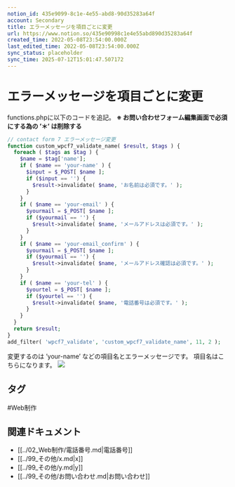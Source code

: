 ```yaml
---
notion_id: 435e9099-8c1e-4e55-abd8-90d35283a64f
account: Secondary
title: エラーメッセージを項目ごとに変更
url: https://www.notion.so/435e90998c1e4e55abd890d35283a64f
created_time: 2022-05-08T23:54:00.000Z
last_edited_time: 2022-05-08T23:54:00.000Z
sync_status: placeholder
sync_time: 2025-07-12T15:01:47.507172
---
```

# エラーメッセージを項目ごとに変更

functions.phpに以下のコードを追記。
**※ お問い合わせフォーム編集画面で必須にする為の ’＊’ は削除する**
```php
// contact form 7 エラーメッセージ変更
function custom_wpcf7_validate_name( $result, $tags ) {
  foreach ( $tags as $tag ) {
    $name = $tag['name'];
    if ( $name == 'your-name' ) {
      $input = $_POST[ $name ];
      if ($input == '') {
        $result->invalidate( $name, 'お名前は必須です。' );
      }
    }
    if ( $name == 'your-email' ) {
      $yourmail = $_POST[ $name ];
      if ($yourmail == '') {
        $result->invalidate( $name, 'メールアドレスは必須です。' );
      }
    }
    if ( $name == 'your-email_confirm' ) {
      $yourmail = $_POST[ $name ];
      if ($yourmail == '') {
        $result->invalidate( $name, 'メールアドレス確認は必須です。' );
      }
    }
    if ( $name == 'your-tel' ) {
      $yourtel = $_POST[ $name ];
      if ($yourtel == '') {
        $result->invalidate( $name, '電話番号は必須です。' );
      }
    }
  }
  return $result;
}
add_filter( 'wpcf7_validate', 'custom_wpcf7_validate_name', 11, 2 );
```
変更するのは ’your-name’ などの項目名とエラーメッセージです。
項目名はこちらになります。
![](https://prod-files-secure.s3.us-west-2.amazonaws.com/d58fe38c-a9d4-4466-aed9-85604b7b2c6d/44a11bc2-cf65-488d-8b1e-9218da409ce4/%E9%A0%85%E7%9B%AE%E5%90%8D.jpg?X-Amz-Algorithm=AWS4-HMAC-SHA256&X-Amz-Content-Sha256=UNSIGNED-PAYLOAD&X-Amz-Credential=ASIAZI2LB466ZJM7ULZE%2F20250719%2Fus-west-2%2Fs3%2Faws4_request&X-Amz-Date=20250719T062702Z&X-Amz-Expires=3600&X-Amz-Security-Token=IQoJb3JpZ2luX2VjEIX%2F%2F%2F%2F%2F%2F%2F%2F%2F%2FwEaCXVzLXdlc3QtMiJHMEUCIDR04wBwskmJk3u9790eXikKH2B2wdnrYxqOrHo89VdxAiEAxByR%2FxWUn8slxznYSMGBpj0Wx8yzMMkN5jMgxVlvBgEqiAQInv%2F%2F%2F%2F%2F%2F%2F%2F%2F%2FARAAGgw2Mzc0MjMxODM4MDUiDHcm2IwnX4py6cSwBircA9OoNntOyv%2FNxj235XKL5Y9PLsAeh4vDNNBniW%2BH5HcrsPTXvk8%2B10m61nNFjXFinT%2FIumh2iFcWfOJfj7gHdNqRIPoYlLgMSoSUORoq%2BGuHVNgHZFcAYitP6G9mTbezAHjTrpojXXXt%2Fhndxf4%2BvwlSPhUNkb8zd9JWH3hbzKS4gDh04MoiorvKKyQIQX0rN5Errg9c%2BSP2Xkl89uNtcXTMUXonASfGOV%2BAFkrQqYrn4DJpfjReXiKG1aYzPw2Rz5Ajg1SItU77Le1870WyTHm96CYN%2Bf8safg%2FyLEDhYuYn1xZVr0LRRS%2BEEdz%2BvUEmS%2BJg79LG9A34Tyn5JT6FLbPHfhS1vSueOz7CIeY3t2PsZ7g9PjgZiGnR%2BhW8g1EgnQFEFpi8qFJTdfY3kvNxNIP%2FCHW%2BzLV%2FfpliEt1Qo1zvllf6Rs9GyJx5MaJWI3aRrjqVMP77e9XgLRNpFw5kg%2Bdty9P1zBZVlV5wr%2FWZLC1Y8G67fr7oH5nwckAac6hte09HCI5lzFNZ18f7695bRkiMeok%2BoELp3O6TaHqK8z1i%2FzmG2hIdN35A4DsxKdSgQ3W5ViSYtPNeUXeIqESKnlr1wVR5cfb2llJshk5h66pIXbrZBxfZvzmRe9JMMzF7MMGOqUB75rb%2FyyJ9s7hxK%2FyensssQwGzsjML2sAY5FyT75lLpC1V3%2BChyu7eRs0oqR1UIGhBY%2FmvtIWYU0cmYy1Gb%2BHXT9zGZIVHc76mqDDGjK8gc%2FLkE5uS7CGgrCzu%2F7v2GOe532Kbg2%2Fx%2FuYbmyUA%2FzF8gN%2F%2FJC8Al8csE0%2F0icb%2BYiDFZNFPgpybEpI%2Bilf1oI2DtLzihXP3NYH6KuuJvRwW%2Fdj6Yu2&X-Amz-Signature=c8b97a3c2020ec814b46c7d0a92a064a26e9c8db27fd662ec29850aefe696f79&X-Amz-SignedHeaders=host&x-amz-checksum-mode=ENABLED&x-id=GetObject)

## タグ

#Web制作 

## 関連ドキュメント

- [[../02_Web制作/電話番号.md|電話番号]]
- [[../99_その他/x.md|x]]
- [[../99_その他/y.md|y]]
- [[../99_その他/お問い合わせ.md|お問い合わせ]]
